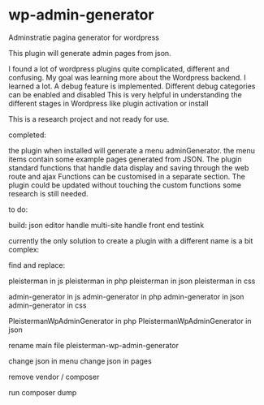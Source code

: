 # wp-admin-generator
Adminstratie pagina generator for wordpress

This plugin will generate admin pages from json.

I found a lot of wordpress plugins quite complicated, different and confusing.
My goal was learning more about the Wordpress backend.
I learned  a lot.
A debug feature is implemented.
Different debug categories can be enabled and disabled
This is very helpful in understanding the different stages in Wordpress
like plugin activation or install

This is a research project and not ready for use.

completed:

the plugin when installed will generate a menu adminGenerator.
the menu items contain some example pages generated from JSON.
The plugin standard functions that handle data display and saving
through the web route and ajax 
Functions can be customised in a separate section.
The plugin could be updated without touching the custom functions
some research is still needed. 

to do:

build: json editor
handle multi-site
handle front end
testink

currently the only solution to create a plugin with a different name is a bit complex:

find and replace:

pleisterman in js
pleisterman in php
pleisterman in json
pleisterman in css

admin-generator in js
admin-generator in php
admin-generator in json
admin-generator in css


PleistermanWpAdminGenerator in php
PleistermanWpAdminGenerator in json

rename main file pleisterman-wp-admin-generator

change json in menu 
change json in pages

remove vendor / composer

run composer dump

